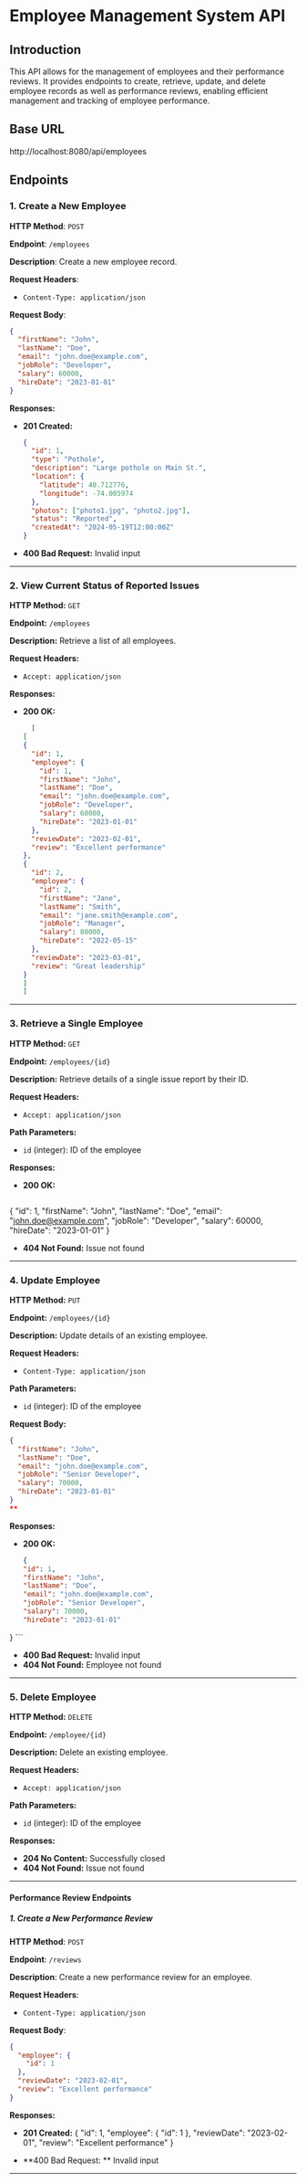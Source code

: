 # Employee Management System API 
## Introduction
This API allows for the management of employees and their performance reviews. It provides endpoints to create, retrieve, update, and delete employee records as well as performance reviews, enabling efficient management and tracking of employee performance.
## Base URL
http://localhost:8080/api/employees
## Endpoints

### 1. Create a New Employee
**HTTP Method**: `POST`

**Endpoint**: `/employees`

**Description**: Create a new employee record.

**Request Headers**:
- `Content-Type: application/json`

**Request Body**:
```json
{
  "firstName": "John",
  "lastName": "Doe",
  "email": "john.doe@example.com",
  "jobRole": "Developer",
  "salary": 60000,
  "hireDate": "2023-01-01"
}
```
**Responses:**

- **201 Created:**
  ```json
  {
    "id": 1,
    "type": "Pothole",
    "description": "Large pothole on Main St.",
    "location": {
      "latitude": 40.712776,
      "longitude": -74.005974
    },
    "photos": ["photo1.jpg", "photo2.jpg"],
    "status": "Reported",
    "createdAt": "2024-05-19T12:00:00Z"
  }
  ```
- **400 Bad Request:** Invalid input

---

### 2. View Current Status of Reported Issues

**HTTP Method:** `GET`

**Endpoint:** `/employees`

**Description:** Retrieve a list of all employees.

**Request Headers:**
- `Accept: application/json`

**Responses:**
- **200 OK:**
  ```json
    [
  [
  {
    "id": 1,
    "employee": {
      "id": 1,
      "firstName": "John",
      "lastName": "Doe",
      "email": "john.doe@example.com",
      "jobRole": "Developer",
      "salary": 60000,
      "hireDate": "2023-01-01"
    },
    "reviewDate": "2023-02-01",
    "review": "Excellent performance"
  },
  {
    "id": 2,
    "employee": {
      "id": 2,
      "firstName": "Jane",
      "lastName": "Smith",
      "email": "jane.smith@example.com",
      "jobRole": "Manager",
      "salary": 80000,
      "hireDate": "2022-05-15"
    },
    "reviewDate": "2023-03-01",
    "review": "Great leadership"
  }
  ]
  ]
  ```
---

### 3. Retrieve a Single Employee

**HTTP Method:** `GET`

**Endpoint:** `/employees/{id}`

**Description:** Retrieve details of a single issue report by their ID.

**Request Headers:**
- `Accept: application/json`

**Path Parameters:**
- `id` (integer): ID of the employee

**Responses:**

- **200 OK:**
  ```json

 {
  "id": 1,
  "firstName": "John",
  "lastName": "Doe",
  "email": "john.doe@example.com",
  "jobRole": "Developer",
  "salary": 60000,
  "hireDate": "2023-01-01"
}

- **404 Not Found:** Issue not found
---

### 4. Update Employee

**HTTP Method:** `PUT`

**Endpoint:** `/employees/{id}`

**Description:** Update details of an existing employee.

**Request Headers:**
- `Content-Type: application/json`

**Path Parameters:**
- `id` (integer): ID of the employee

**Request Body:**

```json
{
  "firstName": "John",
  "lastName": "Doe",
  "email": "john.doe@example.com",
  "jobRole": "Senior Developer",
  "salary": 70000,
  "hireDate": "2023-01-01"
}
**
```

**Responses:**

- **200 OK:**
  ```json
  {
  "id": 1,
  "firstName": "John",
  "lastName": "Doe",
  "email": "john.doe@example.com",
  "jobRole": "Senior Developer",
  "salary": 70000,
  "hireDate": "2023-01-01"
} ```
- **400 Bad Request:** Invalid input
- **404 Not Found:** Employee not found

---

### 5. Delete Employee

**HTTP Method:** `DELETE`

**Endpoint:** `/employee/{id}`

**Description:** Delete an existing employee.

**Request Headers:**
- `Accept: application/json`

**Path Parameters:**
- `id` (integer): ID of the employee

**Responses:**
- **204 No Content:** Successfully closed
- **404 Not Found:** Issue not found
---

#### Performance Review Endpoints

##### 1. Create a New Performance Review

**HTTP Method**: `POST`

**Endpoint**: `/reviews`

**Description**: Create a new performance review for an employee.

**Request Headers**:
- `Content-Type: application/json`

**Request Body**:
```json
{
  "employee": {
    "id": 1
  },
  "reviewDate": "2023-02-01",
  "review": "Excellent performance"
}
```
**Responses:**

- **201 Created:**
{
  "id": 1,
  "employee": {
    "id": 1
  },
  "reviewDate": "2023-02-01",
  "review": "Excellent performance"
}

- **400 Bad Request: ** Invalid input
---
